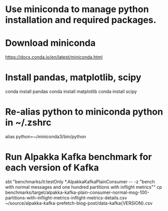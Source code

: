 # Use miniconda to manage python installation and required packages.

# Download miniconda
https://docs.conda.io/en/latest/miniconda.html

# Install pandas, matplotlib, scipy
conda install pandas
conda install matplotlib
conda install scipy

# Re-alias python to miniconda python in ~/.zshrc
alias python=~/miniconda3/bin/python

# Run Alpakka Kafka benchmark for each version of Kafka
sbt "benchmarks/it:testOnly *.AlpakkaKafkaPlainConsumer -- -z \"bench with normal messages and one hundred partitions with inflight metrics\""
cp benchmarks/target/alpakka-kafka-plain-consumer-normal-msg-100-partitions-with-inflight-metrics-inflight-metrics-details.csv ~/source/alpakka-kafka-prefetch-blog-post/data-kafka{VERSION}.csv